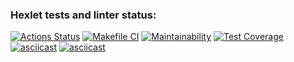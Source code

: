 ### Hexlet tests and linter status:
[![Actions Status](https://github.com/Chudilo4/python-project-lvl2/workflows/hexlet-check/badge.svg)](https://github.com/Chudilo4/python-project-lvl2/actions)
[![Makefile CI](https://github.com/Chudilo4/python-project-lvl2/actions/workflows/makefile.yml/badge.svg)](https://github.com/Chudilo4/python-project-lvl2/actions/workflows/makefile.yml)
[![Maintainability](https://api.codeclimate.com/v1/badges/5b57ffb477ef6776159b/maintainability)](https://codeclimate.com/github/Chudilo4/python-project-lvl2/maintainability)
[![Test Coverage](https://api.codeclimate.com/v1/badges/5b57ffb477ef6776159b/test_coverage)](https://codeclimate.com/github/Chudilo4/python-project-lvl2/test_coverage)
[![asciicast](https://asciinema.org/a/Ik5Y1fbyuU6OfxXCP09Ppz0QP.svg)](https://asciinema.org/a/Ik5Y1fbyuU6OfxXCP09Ppz0QP)
[![asciicast](https://asciinema.org/a/umFBV0AH1XHTEvWJZdn2IkQHN.svg)](https://asciinema.org/a/umFBV0AH1XHTEvWJZdn2IkQHN)
